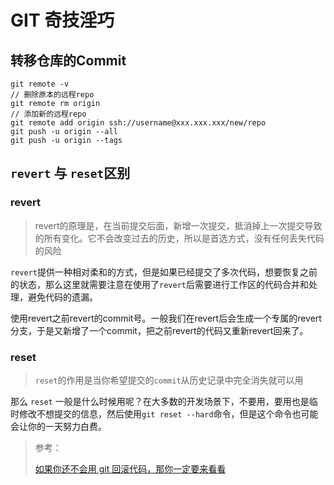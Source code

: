 # GIT 奇技淫巧



## 转移仓库的Commit

```shell
git remote -v
// 删除原本的远程repo
git remote rm origin
// 添加新的远程repo
git remote add origin ssh://username@xxx.xxx.xxx/new/repo
git push -u origin --all
git push -u origin --tags
```

## `revert` 与 `reset`区别

### revert

> revert的原理是，在当前提交后面，新增一次提交，抵消掉上一次提交导致的所有变化。它不会改变过去的历史，所以是首选方式，没有任何丢失代码的风险

`revert`提供一种相对柔和的方式，但是如果已经提交了多次代码，想要恢复之前的状态，那么这里就需要注意在使用了`revert`后需要进行工作区的代码合并和处理，避免代码的遗漏。

使用revert之前revert的commit号。一般我们在revert后会生成一个专属的revert分支，于是又新增了一个commit，把之前revert的代码又重新revert回来了。

### reset

> `reset`的作用是当你希望提交的`commit`从历史记录中完全消失就可以用

那么 `reset` 一般是什么时候用呢？在大多数的开发场景下，不要用，要用也是临时修改不想提交的信息，然后使用`git reset --hard`命令，但是这个命令也可能会让你的一天努力白费。

> 参考：
>
> [如果你还不会用 git 回滚代码，那你一定要来看看](https://mp.weixin.qq.com/s/vQ25Ewe6u30arKsW2EDCMw)